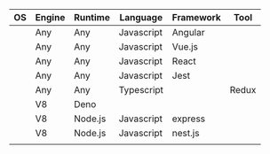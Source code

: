 | OS | Engine | Runtime | Language | Framework | Tool |
|----|--------|---------|----------|-----------|------|
|    |   Any     |  Any       |     Javascript     |    Angular       |      |
|    |   Any     |  Any       |     Javascript     |     Vue.js      |      |
|    |   Any     |  Any       |     Javascript     |     React      |      |
|    |   Any     |  Any       |     Javascript     |      Jest     |      |
|    |   Any     |  Any       |     Typescript     |           |   Redux   |
|    |    V8    |   Deno      |          |           |      |
|    |    V8    |   Node.js      |   Javascript       |     express      |      |
|    |    V8    |   Node.js      |   Javascript       |     nest.js      |      |
|    |        |         |          |           |      |

